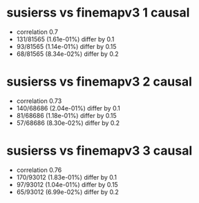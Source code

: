 # susierss vs finemapv3  1 causal

- correlation 0.7
- 131/81565 (1.61e-01%) differ by 0.1
- 93/81565 (1.14e-01%) differ by 0.15
- 68/81565 (8.34e-02%) differ by 0.2


# susierss vs finemapv3  2 causal

- correlation 0.73
- 140/68686 (2.04e-01%) differ by 0.1
- 81/68686 (1.18e-01%) differ by 0.15
- 57/68686 (8.30e-02%) differ by 0.2


# susierss vs finemapv3  3 causal

- correlation 0.76
- 170/93012 (1.83e-01%) differ by 0.1
- 97/93012 (1.04e-01%) differ by 0.15
- 65/93012 (6.99e-02%) differ by 0.2


